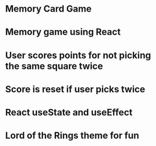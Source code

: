 # Memory Card Game

# Memory game using React

# User scores points for not picking the same square twice

# Score is reset if user picks twice

# React useState and useEffect

# Lord of the Rings theme for fun
